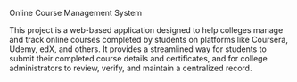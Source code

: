 Online Course Management System

This project is a web-based application designed to help colleges manage and track online courses completed by students on platforms like Coursera, Udemy, edX, and others. It provides a streamlined way for students to submit their completed course details and certificates, and for college administrators to review, verify, and maintain a centralized record.
